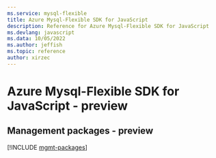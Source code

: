 ```yaml
---
ms.service: mysql-flexible
title: Azure Mysql-Flexible SDK for JavaScript
description: Reference for Azure Mysql-Flexible SDK for JavaScript
ms.devlang: javascript
ms.data: 10/05/2022
ms.author: jeffish
ms.topic: reference
author: xirzec
---
```

# Azure Mysql-Flexible SDK for JavaScript - preview

## Management packages - preview
[!INCLUDE [mgmt-packages](mysql-flexible-mgmt-index.md)]
